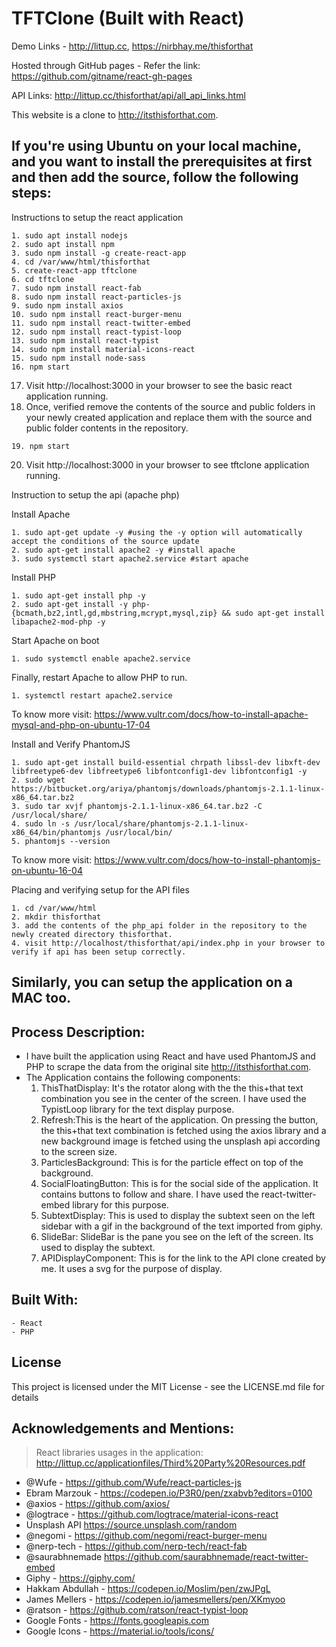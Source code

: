 # TFTClone (Built with React)

Demo Links - http://littup.cc, https://nirbhay.me/thisforthat

Hosted through GitHub pages - Refer the link: https://github.com/gitname/react-gh-pages

API Links: http://littup.cc/thisforthat/api/all_api_links.html

This website is a clone to http://itsthisforthat.com.

## If you're using Ubuntu on your local machine, and you want to install the prerequisites at first and then add the source, follow the following steps:

Instructions to setup the react application

```
1. sudo apt install nodejs
2. sudo apt install npm
3. sudo npm install -g create-react-app
4. cd /var/www/html/thisforthat
5. create-react-app tftclone
6. cd tftclone
7. sudo npm install react-fab
8. sudo npm install react-particles-js
9. sudo npm install axios
10. sudo npm install react-burger-menu
11. sudo npm install react-twitter-embed
12. sudo npm install react-typist-loop
13. sudo npm install react-typist
14. sudo npm install material-icons-react
15. sudo npm install node-sass
16. npm start
```
17. Visit http://localhost:3000 in your browser to see the basic react application running.
18. Once, verified remove the contents of the source and public folders in your newly created application and replace them with the source and public folder contents in the repository.
```
19. npm start
```
20. Visit http://localhost:3000 in your browser to see tftclone application running.

Instruction to setup the api (apache php)

Install Apache
```
1. sudo apt-get update -y #using the -y option will automatically accept the conditions of the source update
2. sudo apt-get install apache2 -y #install apache
3. sudo systemctl start apache2.service #start apache
```

Install PHP
```
1. sudo apt-get install php -y
2. sudo apt-get install -y php-{bcmath,bz2,intl,gd,mbstring,mcrypt,mysql,zip} && sudo apt-get install libapache2-mod-php -y
```

Start Apache on boot
```
1. sudo systemctl enable apache2.service
```

Finally, restart Apache to allow PHP to run.
```
1. systemctl restart apache2.service
```

To know more visit: https://www.vultr.com/docs/how-to-install-apache-mysql-and-php-on-ubuntu-17-04

Install and Verify PhantomJS
```
1. sudo apt-get install build-essential chrpath libssl-dev libxft-dev libfreetype6-dev libfreetype6 libfontconfig1-dev libfontconfig1 -y
2. sudo wget https://bitbucket.org/ariya/phantomjs/downloads/phantomjs-2.1.1-linux-x86_64.tar.bz2
3. sudo tar xvjf phantomjs-2.1.1-linux-x86_64.tar.bz2 -C /usr/local/share/
4. sudo ln -s /usr/local/share/phantomjs-2.1.1-linux-x86_64/bin/phantomjs /usr/local/bin/
5. phantomjs --version
```

To know more visit: https://www.vultr.com/docs/how-to-install-phantomjs-on-ubuntu-16-04

Placing and verifying setup for the API files
```
1. cd /var/www/html
2. mkdir thisforthat
3. add the contents of the php_api folder in the repository to the newly created directory thisforthat.
4. visit http://localhost/thisforthat/api/index.php in your browser to verify if api has been setup correctly.
```

## Similarly, you can setup the application on a MAC too.

## Process Description:
- I have built the application using React and have used PhantomJS and PHP to scrape the data from the original site http://itsthisforthat.com.
- The Application contains the following components:
  1. ThisThatDisplay: It's the rotator along with the the this+that text combination you see in the center of the screen. I have used the TypistLoop library for the text display purpose.
  2. Refresh:This is the heart of the application. On pressing the button, the this+that text combination is fetched using the axios library and a new background image is fetched using the unsplash api according to the screen size.
  3. ParticlesBackground: This is for the particle effect on top of the background.
  4. SocialFloatingButton: This is for the social side of the application. It contains buttons to follow and share. I have used the react-twitter-embed library for this purpose.
  5. SubtextDisplay: This is used to display the subtext seen on the left sidebar with a gif in the background of the text imported from giphy.
  6. SlideBar: SlideBar is the pane you see on the left of the screen. Its used to display the subtext.
  7. APIDisplayComponent: This is for the link to the API clone created by me. It uses a svg for the purpose of display.

## Built With:
    - React
    - PHP
    
## License
This project is licensed under the MIT License - see the LICENSE.md file for details

## Acknowledgements and Mentions:
> React libraries usages in the application: http://littup.cc/applicationfiles/Third%20Party%20Resources.pdf

- @Wufe - https://github.com/Wufe/react-particles-js
- Ebram Marzouk - https://codepen.io/P3R0/pen/zxabvb?editors=0100
- @axios - https://github.com/axios/
- @logtrace - https://github.com/logtrace/material-icons-react
- Unsplash API https://source.unsplash.com/random
- @negomi - https://github.com/negomi/react-burger-menu
- @nerp-tech - https://github.com/nerp-tech/react-fab
- @saurabhnemade https://github.com/saurabhnemade/react-twitter-embed
- Giphy - https://giphy.com/
- Hakkam Abdullah - https://codepen.io/Moslim/pen/zwJPgL
- James Mellers - https://codepen.io/jamesmellers/pen/XKmyoo
- @ratson - https://github.com/ratson/react-typist-loop
- Google Fonts - https://fonts.googleapis.com
- Google Icons - https://material.io/tools/icons/
